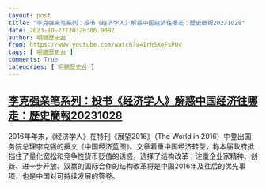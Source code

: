 ```yaml
---
layout: post
title: "李克强亲笔系列：投书《经济学人》解惑中国经济往哪走：歷史簡報20231028"
date: 2023-10-27T20:29:06.000Z
author: 明鏡歷史台
from: https://www.youtube.com/watch?v=Irh5XeFsPU4
tags: [ 明鏡歷史台 ]
comments: True
categories: [ 明鏡歷史台 ]
---
```

<!--1698438546000-->
[李克强亲笔系列：投书《经济学人》解惑中国经济往哪走：歷史簡報20231028](https://www.youtube.com/watch?v=Irh5XeFsPU4)
------

<div>
2016年年末，《经济学人》在特刊《展望2016》（The World in 2016）中登出国务院总理李克强的撰文《中国经济蓝图》。文章着重中国经济转型，称本届政府抵挡住了量化宽松和竞争性货币贬值的诱惑，选择了结构改革；注重企业家精神、创新、进一步开放、双赢的国际合作的结构改革将是中国2016年及往后的优先事项，也是中国对可持续发展的答卷。
</div>
